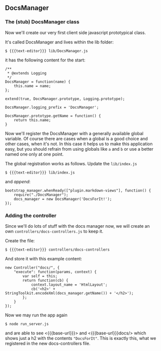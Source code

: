## DocsManager

### The (stub) DocsManager class

Now we'll create our very first client side javascript prototypical class.

It's called DocsManager and lives within the lib folder:

    $ {{{text-editor}}} lib/DocsManager.js

it has the following content for the start:

    /**
     * @extends Logging
     */
    DocsManager = function(name) {
        this.name = name;
    };
    
    extend(true, DocsManager.prototype, Logging.prototype);
    
    DocsManager.logging_prefix = 'DocsManager';
    
    DocsManager.prototype.getName = function() {
        return this.name;
    }

Now we'll register the DocsManager with a generally available global variable.
Of course there are cases when a global is a good choice and other cases, when
it's not. In this case it helps us to make this application easy, but you
should refrain from using globals like `a` and `b` or use a better named one
only at one point.

The global registration works as follows. Update the `lib/index.js`

    $ {{{text-editor}}} lib/index.js
    
and *append*:

    bootstrap_manager.whenReady(["plugin.markdown-views"], function() {
        require("./DocsManager");
        docs_manager = new DocsManager('DocsForIt!');
    });
 
### Adding the controller

Since we'll do lots of stuff with the docs manager now, we will create an own
`controllers/docs-controllers.js` to keep it.

Create the file:

    $ {{{text-editor}}} controllers/docs-controllers

And store it with this example content:

    new Controller("docs/", {
        "execute": function(params, context) {
            var self = this;
            return function(cb) {
                context.layout_name = 'HtmlLayout';
                cb('<h2>' + StringToolkit.encodeXml(docs_manager.getName()) + '</h2>');
            };
        }
    });

Now we may run the app again

    $ node run_server.js

and are able to see <{{{base-url}}}> and <{{{base-url}}}docs/>
which shows just a h2 with the contents `"DocsForIt"`. This is exactly this,
what we registered in the new docs-controllers file.